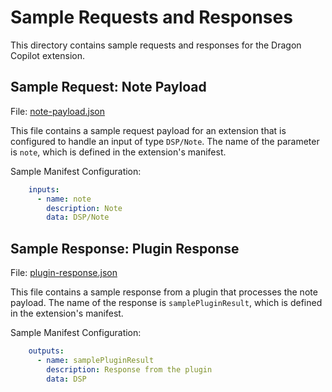 # Sample Requests and Responses

This directory contains sample requests and responses for the Dragon Copilot extension.

## Sample Request: Note Payload

File: [note-payload.json](./note-payload.json)

This file contains a sample request payload for an extension that is configured to handle an input of type `DSP/Note`. The name of the parameter is `note`, which is defined in the extension's manifest.

Sample Manifest Configuration:
```yaml
    inputs:
      - name: note
        description: Note
        data: DSP/Note
```

## Sample Response: Plugin Response

File: [plugin-response.json](./plugin-response.json)

This file contains a sample response from a plugin that processes the note payload. The name of the response is `samplePluginResult`, which is defined in the extension's manifest.

Sample Manifest Configuration:
```yaml
    outputs:
      - name: samplePluginResult
        description: Response from the plugin
        data: DSP
```

